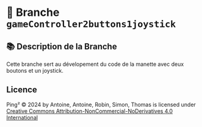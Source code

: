 # 🚀 Branche ```gameController2buttons1joystick```
## 📚 Description de la Branche
Cette branche sert au dévelopement du code de la manette avec deux boutons et un joystick.

## Licence

Ping² © 2024 by Antoine, Antoine, Robin, Simon, Thomas is licensed under [Creative Commons Attribution-NonCommercial-NoDerivatives 4.0 International](https://creativecommons.org/licenses/by-nc-nd/4.0/)

